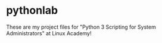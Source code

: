 # pythonlab

These are my project files for "Python 3 Scripting for System Administrators" at Linux Academy!
